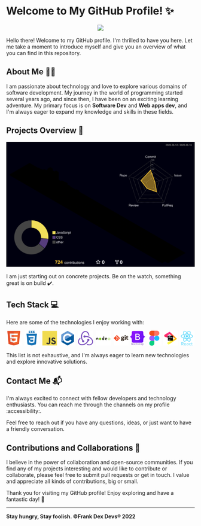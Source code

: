 # Welcome to My GitHub Profile! ✨

<p align="center"><img src="https://github.com/LUCASFRANKINC/LUCASFRANKINC_dev/blob/main/assets/lf.jpg" /></p> 

Hello there! Welcome to my GitHub profile. I'm thrilled to have you here. Let me take a moment to introduce myself and give you an overview of what you can find in this repository.

## About Me 👩‍💻

I am passionate about technology and love to explore various domains of software development. My journey in the world of programming started several years ago, and since then, I have been on an exciting learning adventure. My primary focus is on **Software Dev** and **Web apps dev**, and I'm always eager to expand my knowledge and skills in these fields.

## Projects Overview 🚀

![](./profile-3d-contrib/profile-night-rainbow.svg)

I am just starting out on concrete projects. Be on the watch, something great is on build ✔️.



## Tech Stack 💻

Here are some of the technologies I enjoy working with:

<div>
  <img src="https://github.com/devicons/devicon/blob/master/icons/html5/html5-original.svg" title="HTML5" alt="HTML" width="40" height="40"/>&nbsp;
  <img src="https://github.com/devicons/devicon/blob/master/icons/css3/css3-plain-wordmark.svg"  title="CSS3" alt="CSS" width="40" height="40"/>&nbsp;
  <img src="https://github.com/devicons/devicon/blob/master/icons/javascript/javascript-original.svg" title="JavaScript" alt="JavaScript" width="40" height="40"/>&nbsp;
  <img src="https://github.com/devicons/devicon/blob/master/icons/c/c-original.svg" title="C" alt="C" width="40" height="40"/>&nbsp;
  <img src="https://github.com/devicons/devicon/blob/master/icons/redux/redux-original.svg" title="Redux" alt="Redux " width="40" height="40"/>&nbsp;
  <img src="https://github.com/devicons/devicon/blob/master/icons/nodejs/nodejs-original-wordmark.svg" title="NodeJS" alt="NodeJS" width="40" height="40"/>&nbsp;
  <img src="https://github.com/devicons/devicon/blob/master/icons/git/git-original-wordmark.svg" title="Git" alt="Git" width="40" height="40"/>
  <img src="https://github.com/devicons/devicon/blob/master/icons/bootstrap/bootstrap-original-wordmark.svg" title="Bootstrap" alt="Bootsrap" width="40" height="40"/>
  <img src="https://github.com/devicons/devicon/blob/master/icons/figma/figma-original.svg" title="Figma" alt="Figma" width="40" height="40"/>
  <img src="https://github.com/devicons/devicon/blob/master/icons/jetbrains/jetbrains-original.svg" title="Jetbrains" alt="Jetbrains" width="40" height="40"/>
  <img src="https://github.com/devicons/devicon/blob/master/icons/react/react-original-wordmark.svg" title="React" alt="React" width="40" height="40"/>
</div>

This list is not exhaustive, and I'm always eager to learn new technologies and explore innovative solutions.

## Contact Me 📬

I'm always excited to connect with fellow developers and technology enthusiasts. You can reach me through the channels on my profile :accessibility:.

Feel free to reach out if you have any questions, ideas, or just want to have a friendly conversation.

## Contributions and Collaborations 🤝

I believe in the power of collaboration and open-source communities. If you find any of my projects interesting and would like to contribute or collaborate, please feel free to submit pull requests or get in touch. I value and appreciate all kinds of contributions, big or small.

Thank you for visiting my GitHub profile! Enjoy exploring and have a fantastic day! 🌟

---

<strong>Stay hungry, Stay foolish.   <span align="right">&copy;Frank Dex Devs&reg; 2022</span><strong>


